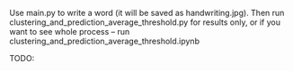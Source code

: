 Use main.py to write a word (it will be saved as handwriting.jpg). Then run clustering_and_prediction_average_threshold.py for results only, or if you want to see whole process – run clustering_and_prediction_average_threshold.ipynb

TODO:
